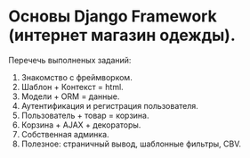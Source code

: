# Основы Django Framework (интернет магазин одежды).
Перечечь выполненых заданий:
1. Знакомство с фреймворком.
2. Шаблон + Контекст = html.
3. Модели + ORM = данные.
4. Аутентификация и регистрация пользователя.
5. Пользователь + товар = корзина.
6. Корзина + AJAX + декораторы.
7. Собственная админка.
8. Полезное: страничный вывод, шаблонные фильтры, CBV.

